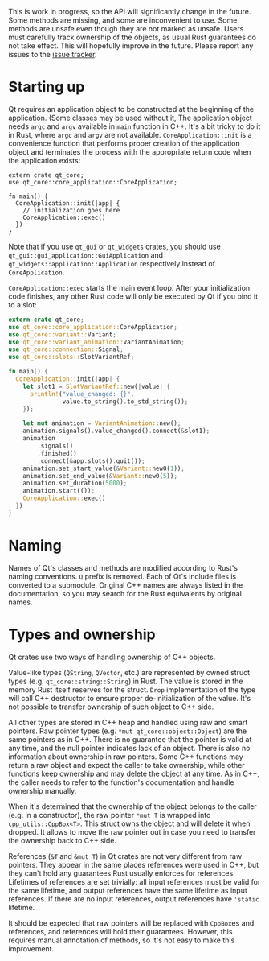 This is work in progress, so the API will significantly change in the future.
Some methods are missing, and some are inconvenient to use.
Some methods are unsafe even though they are not marked as unsafe.
Users must carefully track ownership of the objects, as usual Rust guarantees
do not take effect. This will hopefully improve in the future.
Please report any issues to the
[issue tracker](https://github.com/rust-qt/cpp_to_rust/issues).

# Starting up

Qt requires an application object to be constructed at the beginning of the application.
(Some classes may be used without it,
The application object needs `argc` and `argv` available in `main` function in C++.
It's a bit tricky to do it in Rust, where `argc` and `argv` are not available.
`CoreApplication::init` is a convenience function that performs proper
creation of the application object and terminates the process with the appropriate return code
when the application exists:

```rust,no_run
extern crate qt_core;
use qt_core::core_application::CoreApplication;

fn main() {
  CoreApplication::init(|app| {
    // initialization goes here
    CoreApplication::exec()
  })
}
```

Note that if you use `qt_gui` or `qt_widgets` crates, you should use
`qt_gui::gui_application::GuiApplication` and `qt_widgets::application::Application`
respectively instead of `CoreApplication`.

`CoreApplication::exec` starts the main event loop. After your initialization code finishes,
any other Rust code will only be executed by Qt if you bind it to a slot:

```rust
extern crate qt_core;
use qt_core::core_application::CoreApplication;
use qt_core::variant::Variant;
use qt_core::variant_animation::VariantAnimation;
use qt_core::connection::Signal;
use qt_core::slots::SlotVariantRef;

fn main() {
  CoreApplication::init(|app| {
    let slot1 = SlotVariantRef::new(|value| {
      println!("value_changed: {}",
               value.to_string().to_std_string());
    });

    let mut animation = VariantAnimation::new();
    animation.signals().value_changed().connect(&slot1);
    animation
        .signals()
        .finished()
        .connect(&app.slots().quit());
    animation.set_start_value(&Variant::new0(1));
    animation.set_end_value(&Variant::new0(5));
    animation.set_duration(5000);
    animation.start(());
    CoreApplication::exec()
  })
}
```

# Naming

Names of Qt's classes and methods are modified according to Rust's naming conventions.
`Q` prefix is removed.
Each of Qt's include files is converted to a submodule. Original C++ names are always
listed in the documentation, so you may search for the Rust equivalents by original names.

# Types and ownership

Qt crates use two ways of handling ownership of C++ objects.

Value-like types (`QString`, `QVector`, etc.) are represented by owned struct types
(e.g. `qt_core::string::String`) in Rust. The value is stored in the memory Rust itself
reserves for the struct. `Drop` implementation of the type will call C++ destructor to
ensure proper de-initialization of the value. It's not possible to transfer ownership
of such object to C++ side.

All other types are stored in C++ heap and handled using raw and smart pointers.
Raw pointer types (e.g. `*mut qt_core::object::Object`) are the same pointers as in C++.
There is no guarantee that the pointer is valid at any time, and the null pointer
indicates lack of an object.  There is also no information about ownership in raw pointers.
Some C++ functions may return a raw object and expect the caller to take ownership, while
other functions keep ownership and may delete the object at any time. As in C++, the caller
needs to refer to the function's documentation and handle ownership manually.

When it's determined that the ownership of the object belongs to the caller
(e.g. in a constructor), the raw pointer `*mut T` is wrapped into `cpp_utils::CppBox<T>`.
This struct owns the object and will delete it when dropped. It allows to move the raw pointer
out in case you need to transfer the ownership back to C++ side.

References (`&T` and `&mut T`) in Qt crates are not very different from raw pointers.
They appear in the same places references were used in C++, but they can't hold any guarantees
Rust usually enforces for references. Lifetimes of references are set trivially: all input
references must be valid for the same lifetime, and output references have the same lifetime
as input references. If there are no input references, output references have `'static`
lifetime.

It should be expected that raw pointers will be replaced with `CppBox`es and references,
and references will hold their guarantees. However, this requires manual annotation of methods,
so it's not easy to make this improvement.
